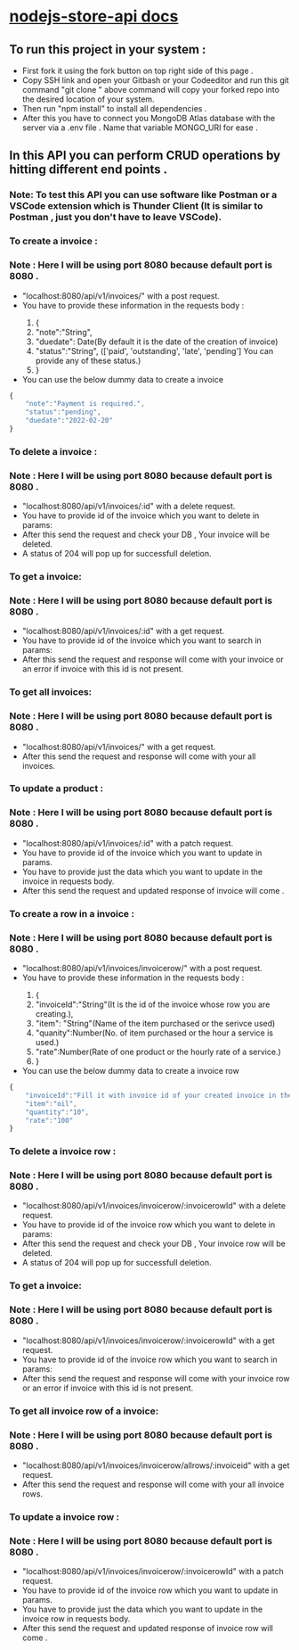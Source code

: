 # [nodejs-store-api docs](https://nodejs-invoice-api.herokuapp.com/api-docs/#/)

## To run this project in your system : 
<ul>
<li>
   First fork it using the fork button on top right side of this page .
</li>
<li>
   Copy SSH link and open your Gitbash or your Codeeditor and run this git command "git clone <ssh link>"
   above command will copy your forked repo into the desired location of your system.
</li>
<li>
   Then run "npm install" to install all dependencies .
</li>
<li>
   After this you have to connect you MongoDB Atlas database with the server via a .env file . Name that variable MONGO_URI for ease .
</li>
</ul>

## In this API you can perform CRUD operations by hitting different end points . 
### Note: To test this API you can use software like Postman or a VSCode extension which is Thunder Client (It is similar to Postman , just you don't have to leave VSCode). 

### To create a invoice : 
### Note : Here I will be using port 8080 because default port is 8080 .
<ul>
<li>"localhost:8080/api/v1/invoices/" with a post request.</li>
<li>You have to provide these information in the requests body : </li>
<ol>
<li>{</li>
    <li>"note":"String",</li>
    <li>"duedate": Date(By default it is the date of the creation of invoice)</li>
    <li>"status":"String", (['paid', 'outstanding', 'late', 'pending'] You can provide any of these status.)</li>
<li>}</li>
</ol>
<li>You can use the below dummy data to create a invoice</li>
</ul>

```js
{
    "note":"Payment is required.",
    "status":"pending",
    "duedate":"2022-02-20"
}
```

### To delete a invoice : 
### Note : Here I will be using port 8080 because default port is 8080 .
<ul>
<li>"localhost:8080/api/v1/invoices/:id" with a delete request.</li>
<li>You have to provide id of the invoice which you want to delete in params: </li>
<li>After this send the request and check your DB , Your invoice will be deleted.</li>
<li>A status of 204 will pop up for successfull deletion.</li>
</ul>

### To get a invoice: 
### Note : Here I will be using port 8080 because default port is 8080 .
<ul>
<li>"localhost:8080/api/v1/invoices/:id" with a get request.</li>
<li>You have to provide id of the invoice which you want to search in params: </li>
<li>After this send the request and response will come with your invoice or an error if invoice with this id is not present.</li>
</ul>

### To get all invoices: 
### Note : Here I will be using port 8080 because default port is 8080 .
<ul>
<li>"localhost:8080/api/v1/invoices/" with a get request.</li>
<li>After this send the request and response will come with your all invoices.</li>
</ul>

### To update a product : 
### Note : Here I will be using port 8080 because default port is 8080 .
<ul>
<li>"localhost:8080/api/v1/invoices/:id" with a patch request.</li>
<li>You have to provide id of the invoice which you want to update in params. </li>
<li>You have to provide just the data which you want to update in the invoice in requests body.</li>
<li>After this send the request and updated response of invoice will come .</li>
</ul>



### To create a row in a invoice : 
### Note : Here I will be using port 8080 because default port is 8080 .
<ul>
<li>"localhost:8080/api/v1/invoices/invoicerow/" with a post request.</li>
<li>You have to provide these information in the requests body : </li>
<ol>
<li>{</li>
    <li>"invoiceId":"String"(It is the id of the invoice whose row you are creating.),</li>
    <li>"item": "String"(Name of the item purchased or the serivce used)</li>
    <li>"quanity":Number(No. of item purchased or the hour a service is used.)</li>
    <li>"rate":Number(Rate of one product or the hourly rate of a service.)</li>
<li>}</li>
</ol>
<li>You can use the below dummy data to create a invoice row</li>
</ul>

```js
{
    "invoiceId":"Fill it with invoice id of your created invoice in the above steps...",
    "item":"oil",
    "quantity":"10",
    "rate":"100"
}
```

### To delete a invoice row : 
### Note : Here I will be using port 8080 because default port is 8080 .
<ul>
<li>"localhost:8080/api/v1/invoices/invoicerow/:invoicerowId" with a delete request.</li>
<li>You have to provide id of the invoice row which you want to delete in params: </li>
<li>After this send the request and check your DB , Your invoice row will be deleted.</li>
<li>A status of 204 will pop up for successfull deletion.</li>
</ul>

### To get a invoice: 
### Note : Here I will be using port 8080 because default port is 8080 .
<ul>
<li>"localhost:8080/api/v1/invoices/invoicerow/:invoicerowId" with a get request.</li>
<li>You have to provide id of the invoice row which you want to search in params: </li>
<li>After this send the request and response will come with your invoice row or an error if invoice with this id is not present.</li>
</ul>

### To get all invoice row of a invoice: 
### Note : Here I will be using port 8080 because default port is 8080 .
<ul>
<li>"localhost:8080/api/v1/invoices/invoicerow/allrows/:invoiceid" with a get request.</li>
<li>After this send the request and response will come with your all invoice rows.</li>
</ul>

### To update a invoice row : 
### Note : Here I will be using port 8080 because default port is 8080 .
<ul>
<li>"localhost:8080/api/v1/invoices/invoicerow/:invoicerowId" with a patch request.</li>
<li>You have to provide id of the invoice row which you want to update in params. </li>
<li>You have to provide just the data which you want to update in the invoice row in requests body.</li>
<li>After this send the request and updated response of invoice row will come .</li>
</ul>






